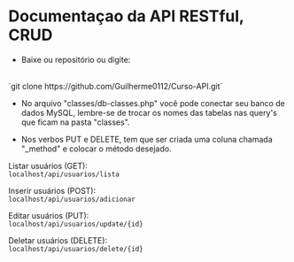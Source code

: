 # Documentaçao da API RESTful, CRUD

- Baixe ou repositório ou digite:
<br>
`git clone https://github.com/Guilherme0112/Curso-API.git`

- No arquivo "classes/db-classes.php" você pode conectar seu banco de dados MySQL, lembre-se de trocar os nomes das tabelas nas query's que ficam na pasta "classes".

- Nos verbos PUT e DELETE, tem que ser criada uma coluna chamada "_method" e colocar o método desejado.

Listar usuários (GET):
<br>
`localhost/api/usuarios/lista`

Inserir usuários (POST):
<br>
`localhost/api/usuarios/adicionar`

Editar usuários (PUT):
<br>
`localhost/api/usuarios/update/{id}`

Deletar usuários (DELETE):
<br>
`localhost/api/usuarios/delete/{id}`